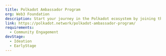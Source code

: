 ```yaml
---
title: Polkadot Ambassador Program
org: Web3 Foundation
description: Start your journey in the Polkadot ecosystem by joining the community of developers, enthusiasts and experts and help spread the word about building on Polkadot. If you’re interested in being a key figure in the Polkadot journey, complete the application form to join the Polkadot Ambassador Program.
link: https://polkadot.network/polkadot-ambassador-program/
requirements:
  - Community Engagement
devStage:
  - Ideation
  - EarlyStage
---
```

